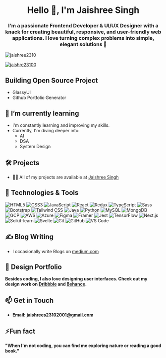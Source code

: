 <h1 align="center">Hello 👋, I'm Jaishree Singh </h1>
<h3 align="center">I'm a passionate Frontend Developer & UI/UX Designer with a knack for creating beautiful, responsive, and user-friendly web applications. I love turning complex problems into simple, elegant solutions 🚀</h3>
<!-- <img align="right" alt="Coding" width="400" src="https://camo.githubusercontent.com/691cdc5f9c4dc0e88650b97d480af9237d9422963bd1184f95e00087d3aa8bbd/68747470733a2f2f692e696d6775722e636f6d2f72486c456444712e676966"> -->
<p align="left"> <img src="https://komarev.com/ghpvc/?username=jaishree2310&label=Profile%20views&color=0e75b6&style=flat" alt="jaishree2310" /> </p>

<p align="left"> <a href="https://twitter.com/jaishre23100" target="blank"><img src="https://img.shields.io/twitter/follow/jaishre23100?logo=twitter&style=for-the-badge" alt="jaishre23100" /></a> </p>

## Building Open Source Project
- GlassyUI
- Github Portfolio Generator

## 🌱 I’m currently learning
- I'm constantly learning and improving my skills.
- Currently, I'm diving deeper into:
  * AI
  * DSA 
  * System Design
    
## 🛠 Projects
- 👨‍💻 All of my projects are available at [Jaishree Singh](https://jaishreesingh.vercel.app/)

 ## 🔧 Technologies & Tools

![HTML5](https://img.shields.io/badge/HTML5-E34F26?style=flat-square&logo=html5&logoColor=white)
![CSS3](https://img.shields.io/badge/CSS3-1572B6?style=flat-square&logo=css3&logoColor=white)
![JavaScript](https://img.shields.io/badge/JavaScript-F7DF1E?style=flat-square&logo=javascript&logoColor=black)
![React](https://img.shields.io/badge/React-61DAFB?style=flat-square&logo=react&logoColor=black)
![Redux](https://img.shields.io/badge/Redux-764ABC?style=flat-square&logo=redux&logoColor=white)
![TypeScript](https://img.shields.io/badge/TypeScript-007ACC?style=flat-square&logo=typescript&logoColor=white)
![Sass](https://img.shields.io/badge/Sass-CC6699?style=flat-square&logo=sass&logoColor=white)
![Bootstrap](https://img.shields.io/badge/Bootstrap-563D7C?style=flat-square&logo=bootstrap&logoColor=white)
![Tailwind CSS](https://img.shields.io/badge/Tailwind_CSS-38B2AC?style=flat-square&logo=tailwind-css&logoColor=white)
![Java](https://img.shields.io/badge/Java-007396?style=flat-square&logo=java&logoColor=white)
![Python](https://img.shields.io/badge/Python-3776AB?style=flat-square&logo=python&logoColor=white)
![MySQL](https://img.shields.io/badge/MySQL-4479A1?style=flat-square&logo=mysql&logoColor=white)
![MongoDB](https://img.shields.io/badge/MongoDB-47A248?style=flat-square&logo=mongodb&logoColor=white)
![GCP](https://img.shields.io/badge/Google%20Cloud-4285F4?style=flat-square&logo=google-cloud&logoColor=white)
![AWS](https://img.shields.io/badge/Amazon%20AWS-232F3E?style=flat-square&logo=amazon-aws&logoColor=white)
![Azure](https://img.shields.io/badge/Microsoft%20Azure-0078D4?style=flat-square&logo=microsoft-azure&logoColor=white)
![Figma](https://img.shields.io/badge/Figma-F24E1E?style=flat-square&logo=figma&logoColor=white)
![Framer](https://img.shields.io/badge/Framer-0055FF?style=flat-square&logo=framer&logoColor=white)
![Jest](https://img.shields.io/badge/Jest-C21325?style=flat-square&logo=jest&logoColor=white)
![TensorFlow](https://img.shields.io/badge/TensorFlow-FF6F00?style=flat-square&logo=tensorflow&logoColor=white)
![Next.js](https://img.shields.io/badge/Next.js-000000?style=flat-square&logo=nextdotjs&logoColor=white)
![Scikit-learn](https://img.shields.io/badge/scikit--learn-F7931E?style=flat-square&logo=scikit-learn&logoColor=white)
![Svelte](https://img.shields.io/badge/Svelte-FF3E00?style=flat-square&logo=svelte&logoColor=white)
![Git](https://img.shields.io/badge/Git-F05032?style=flat-square&logo=git&logoColor=white)
![GitHub](https://img.shields.io/badge/GitHub-181717?style=flat-square&logo=github&logoColor=white)
![VS Code](https://img.shields.io/badge/VS_Code-007ACC?style=flat-square&logo=visual-studio-code&logoColor=white)

## ✍️ Blog Writing
-  I occasionally write Blogs on [medium.com](https://medium.com/@jaishrees23102001)
  
 ## 🎨 Design Portfolio
 **Besides coding, I also love designing user interfaces. Check out my design work on [Dribbble](https://dribbble.com/jas2310) and [Behance](https://www.behance.net/jaishrees2310design).**

 ## 📫 Get in Touch
 - **Email:** **jaishrees23102001@gmail.com**

## ⚡Fun fact
 **"When I'm not coding, you can find me exploring nature or reading a good book."**











